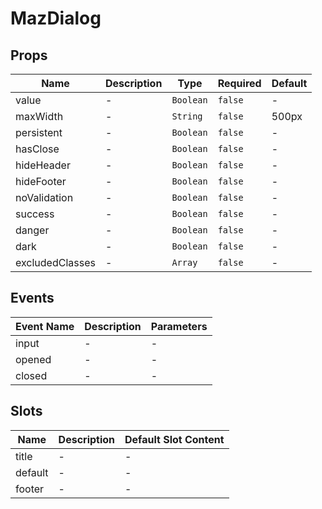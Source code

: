 # MazDialog

## Props

<!-- @vuese:MazDialog:props:start -->

| Name            | Description | Type      | Required | Default |
| --------------- | ----------- | --------- | -------- | ------- |
| value           | -           | `Boolean` | `false`  | -       |
| maxWidth        | -           | `String`  | `false`  | 500px   |
| persistent      | -           | `Boolean` | `false`  | -       |
| hasClose        | -           | `Boolean` | `false`  | -       |
| hideHeader      | -           | `Boolean` | `false`  | -       |
| hideFooter      | -           | `Boolean` | `false`  | -       |
| noValidation    | -           | `Boolean` | `false`  | -       |
| success         | -           | `Boolean` | `false`  | -       |
| danger          | -           | `Boolean` | `false`  | -       |
| dark            | -           | `Boolean` | `false`  | -       |
| excludedClasses | -           | `Array`   | `false`  | -       |

<!-- @vuese:MazDialog:props:end -->

## Events

<!-- @vuese:MazDialog:events:start -->

| Event Name | Description | Parameters |
| ---------- | ----------- | ---------- |
| input      | -           | -          |
| opened     | -           | -          |
| closed     | -           | -          |

<!-- @vuese:MazDialog:events:end -->

## Slots

<!-- @vuese:MazDialog:slots:start -->

| Name    | Description | Default Slot Content |
| ------- | ----------- | -------------------- |
| title   | -           | -                    |
| default | -           | -                    |
| footer  | -           | -                    |

<!-- @vuese:MazDialog:slots:end -->

